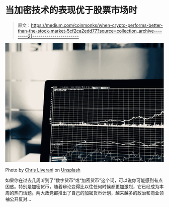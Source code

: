 # 当加密技术的表现优于股票市场时

> 原文：<https://medium.com/coinmonks/when-crypto-performs-better-than-the-stock-market-5cf2ca2edd77?source=collection_archive---------21----------------------->

![](img/2702c7ccbe3e773d994a88c06923fb5b.png)

Photo by [Chris Liverani](https://unsplash.com/@chrisliverani?utm_source=medium&utm_medium=referral) on [Unsplash](https://unsplash.com?utm_source=medium&utm_medium=referral)

如果你在过去几周听到了“数字货币”或“加密货币”这个词，可以说你可能感到有点困惑。特别是加密货币，随着辩论变得比以往任何时候都更加激烈，它已经成为本周的热门话题。两大政党都推出了自己的加密货币计划，越来越多的政治和商业领袖公开反对…
